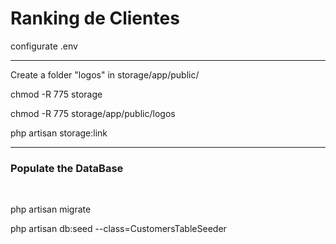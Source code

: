 <h1>Ranking de Clientes</h1>
<p>configurate .env</p>
<hr>
<p> Create a folder "logos" in storage/app/public/</p>
<p>chmod -R 775 storage</p>
<p>chmod -R 775 storage/app/public/logos</p>
<p>php artisan storage:link</p>
<hr>
<h3>Populate the DataBase</h3>
<br>
<p>php artisan migrate</p>
<p>php artisan db:seed --class=CustomersTableSeeder</p>

